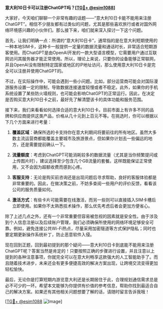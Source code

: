 **意大利10日卡可以注册ChatGPT吗？[[TG💪+ @esim1088](https://t.me/s/esim1088)]**

大家好，今天咱们聊聊一个非常有趣的话题——“意大利10日卡能不能用来注册ChatGPT”。相信不少朋友都有过类似的问题，尤其是那些喜欢旅行或者对国外网络环境感兴趣的小伙伴们。那么接下来，咱们就来深入探讨一下这个问题。

首先，让我们明确一点：所谓的“意大利10日卡”，通常指的是在意大利短期使用的一种本地SIM卡，这种卡一般提供一定量的数据流量和通话时长，非常适合短期游客使用。而ChatGPT是由OpenAI开发的一款大型语言模型，它需要用户通过互联网访问其服务器才能正常使用。所以，理论上来说，只要你的设备能够正常联网，并且OpenAI没有限制特定国家或地区的IP地址访问，那么使用意大利10日卡是完全可以注册并使用ChatGPT的。

不过，在实际操作中，可能会遇到一些小问题。比如，部分运营商可能会对国际漫游服务设置一定的限制，导致数据连接速度较慢或者不稳定。此外，如果你的手机系统设置了某些防火墙规则，也可能会影响ChatGPT的正常运行。因此，在决定是否购买意大利10日卡之前，最好先了解清楚该卡的具体功能和服务范围。

接下来，我们来看看如何选择合适的意大利10日卡。目前市面上有许多不同的品牌和供应商提供这类产品，价格从几十元到上百元不等。在挑选时，你可以根据以下几个方面来进行考量：

1. **覆盖区域**：确保所选的卡支持你在意大利期间将要前往的所有地区。虽然大多数主流运营商都能覆盖主要城市及旅游景点，但如果你计划去一些偏远的地方，还是需要提前确认一下。

2. **流量额度**：考虑到ChatGPT可能消耗较多的数据流量（尤其是当你频繁提问或上传图片时），建议选择至少包含几个GB流量的套餐。这样既能保证正常使用，又不会因为超额收费而感到心疼。

3. **客服支持**：无论是购买前咨询还是出现问题后寻求帮助，良好的客服体验都是非常重要的。因此，在做决策之前，不妨多查阅一些用户的评价反馈，看看该公司的服务质量如何。

4. **激活方式**：有些卡片可能需要在线激活，而另一些则可以直接插入SIM卡槽后立即使用。如果你不太熟悉技术操作，那么优先考虑后者会更加方便省心。

除了上述几点之外，还有一个非常重要但容易被忽视的因素就是安全性。由于涉及到个人信息注册以及后续账户管理，我们必须确保所使用的网络环境足够安全可靠。例如，避免连接公共Wi-Fi热点，尽量采用加密隧道等方式保护隐私；同时也要定期更新操作系统补丁，防止恶意软件入侵。

现在回到正题，回到最初提到的那个疑问——意大利10日卡到底能不能用来注册ChatGPT呢？答案当然是肯定的！只要按照正确的步骤进行设置，并且注意以上提到的各种注意事项，你就完全可以在意大利畅享这款强大的人工智能助手了。而且随着技术进步，未来还会有更多便捷高效的解决方案出现，让跨境交流变得更加轻松愉快。

最后，无论你是打算短期内游览意大利还是长期居住于此，合理规划通信需求总是必不可少的一环。希望本文能够为你提供有价值的参考信息，帮助你找到最适合自己的解决方案。如果还有其他相关问题想要了解的话，请随时留言告诉我哦！

[[TG💪+ @esim1088](https://t.me/s/esim1088) ![Image](https://i.postimg.cc/4NQfJmqS/Snipaste-2025-05-13-00-14-12.png)]